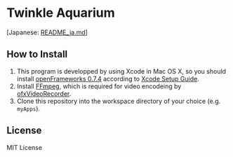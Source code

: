 # Twinkle Aquarium

[Japanese: [README_ja.md](./README_ja.md)]

## How to Install

1. This program is developped by using Xcode in Mac OS X, so you should install [openFrameworks 0.7.4](http://www.openframeworks.cc/download/older.html) according to [Xcode Setup Guide](http://www.openframeworks.cc/setup/xcode/).
2. Install [FFmpeg](http://ffmpeg.org/), which is required for video encodeing by [ofxVideoRecorder](https://github.com/timscaffidi/ofxVideoRecorder).
3. Clone this repository into the workspace directory of your choice (e.g. `myApps`).

## License

MIT License